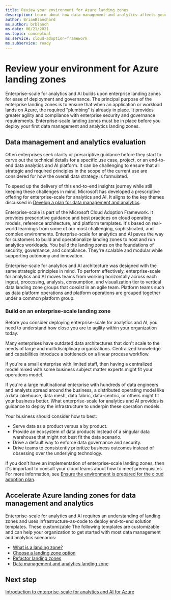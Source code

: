 ```yaml
---
title: Review your environment for Azure landing zones
description: Learn about how data management and analytics affects your Azure landing zone design.
author: BrianBlanchard
ms.author: brblanch
ms.date: 06/21/2021
ms.topic: conceptual
ms.service: cloud-adoption-framework
ms.subservice: ready
---
```


# Review your environment for Azure landing zones

Enterprise-scale for analytics and AI builds upon enterprise landing zones for ease of deployment and governance. The principal purpose of the enterprise landing zones is to ensure that when an application or workload lands on Azure, the required "plumbing" is already in place. It provides greater agility and compliance with enterprise security and governance requirements. Enterprise-scale landing zones must be in place before you deploy your first data management and analytics landing zones.

## Data management and analytics evaluation

Often enterprises seek clarity or prescriptive guidance before they start to carve out the technical details for a specific use case, project, or an end-to-end data analytics and AI platform. It can be challenging to ensure that all strategic and required principles in the scope of the current use are considered for how the overall data strategy is formulated.

To speed up the delivery of this end-to-end insights journey while still keeping these challenges in mind, Microsoft has developed a prescriptive offering for enterprise-scale for analytics and AI. It aligns to the key themes discussed in [Develop a plan for data management and analytics](./plan.md).

Enterprise-scale is part of the Microsoft Cloud Adoption Framework. It provides prescriptive guidance and best practices on cloud operating models, reference architecture, and platform templates. It's based on real-world learnings from some of our most challenging, sophisticated, and complex environments. Enterprise-scale for analytics and AI paves the way for customers to build and operationalize landing zones to host and run analytics workloads. You build the landing zones on the foundations of security, governance, and compliance. They're scalable and modular while supporting autonomy and innovation.

Enterprise-scale for analytics and AI architecture was designed with the same strategic principles in mind. To perform effectively, enterprise-scale for analytics and AI moves teams from working horizontally across each ingest, processing, analysis, consumption, and visualization tier to vertical data landing zone groups that coexist in an agile team. Platform teams such as data platform operations and platform operations are grouped together under a common platform group.

### Build on an enterprise-scale landing zone

Before you consider deploying enterprise-scale for analytics and AI, you need to understand how close you are to agility within your organization today.

Many enterprises have outdated data architectures that don't scale to the needs of large and multidisciplinary organizations. Centralized knowledge and capabilities introduce a bottleneck on a linear process workflow.

If you're a small enterprise with limited staff, then having a centralized model mixed with some business subject matter experts might fit your operations model.

If you're a large multinational enterprise with hundreds of data engineers and analysts spread around the business, a distributed operating model like a data lakehouse, data mesh, data fabric, data-centric, or others might fit your business better. What enterprise-scale for analytics and AI provides is guidance to deploy the infrastructure to underpin these operation models.

Your business should consider how to best:

- Serve data as a product versus a by product.
- Provide an ecosystem of data products instead of a singular data warehouse that might not best fit the data scenario.
- Drive a default way to enforce data governance and security.
- Drive teams to consistently prioritize business outcomes instead of obsessing over the underlying technology.

If you don't have an implementation of enterprise-scale landing zones, then it's important to consult your cloud teams about how to meet prerequisites. For more information, see [Ensure the environment is prepared for the cloud adoption plan](/azure/cloud-adoption-framework/ready/).

## Accelerate Azure landing zones for data management and analytics

Enterprise-scale for analytics and AI requires an understanding of landing zones and uses infrastructure-as-code to deploy end-to-end solution templates. These customizable The following templates are customizable and can help your organization to get started with most data management and analytics scenarios:

- [What is a landing zone?](/azure/cloud-adoption-framework/ready/landing-zone/)
- [Choose a landing zone option](/azure/cloud-adoption-framework/ready/landing-zone/choose-landing-zone-option)
- [Refactor landing zones](/azure/cloud-adoption-framework/ready/landing-zone/refactor)
- [Data management and analytics landing zone](./enterprise-scale-landing-zone.md)

## Next step

[Introduction to enterprise-scale for analytics and AI for Azure](./enterprise-scale-landing-zone.md)
